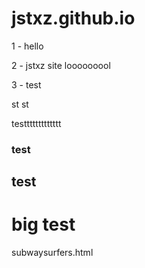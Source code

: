 # jstxz.github.io

1 - hello

2 - jstxz site looooooool

3 - test

st
st

testtttttttttttt

### test

## test

# big test

subwaysurfers.html